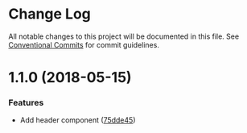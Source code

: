 # Change Log

All notable changes to this project will be documented in this file.
See [Conventional Commits](https://conventionalcommits.org) for commit guidelines.

<a name="1.1.0"></a>
# 1.1.0 (2018-05-15)


### Features

* Add header component ([75dde45](https://github.com/lanmengyujing/lerna-demo/commit/75dde45))

